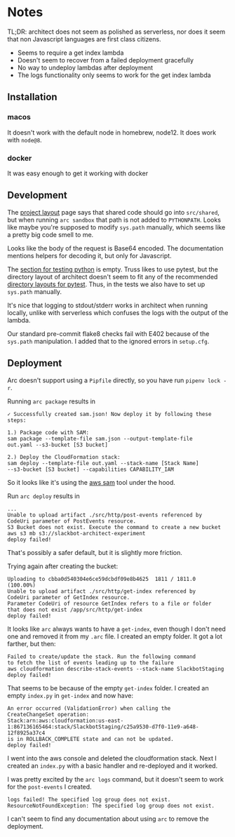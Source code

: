 # Notes

TL;DR: architect does not seem as polished as serverless, nor does it
seem that non Javascript languages are first class citizens.

* Seems to require a get index lambda
* Doesn't seem to recover from a failed deployment gracefully
* No way to undeploy lambdas after deployment
* The logs functionality only seems to work for the get index lambda

## Installation

### macos

It doesn't work with the default node in homebrew, node12.  It does
work with `node@8`.

### docker

It was easy enough to get it working with docker

## Development

The [project layout](https://arc.codes/quickstart/layout) page says
that shared code should go into `src/shared`, but when running `arc
sandbox` that path is not added to `PYTHONPATH`.  Looks like maybe
you're supposed to modify `sys.path` manually, which seems like a
pretty big code smell to me.

Looks like the body of the request is Base64 encoded.  The
documentation mentions helpers for decoding it, but only for Javascript.

The [section for testing python](https://arc.codes/guides/testing) is
empty.  Truss likes to use pytest, but the directory layout of
architect doesn't seem to fit any of the recommended [directory
layouts for
pytest](http://doc.pytest.org/en/latest/goodpractices.html).  Thus, in
the tests we also have to set up `sys.path` manually.

It's nice that logging to stdout/stderr works in architect when
running locally, unlike with serverless which confuses the logs with
the output of the lambda.

Our standard pre-commit flake8 checks fail with E402 because of the
`sys.path` manipulation.  I added that to the ignored errors in `setup.cfg`.

## Deployment

Arc doesn't support using a `Pipfile` directly, so you have run
`pipenv lock -r`.

Running `arc package` results in

    ✓ Successfully created sam.json! Now deploy it by following these steps:

    1.) Package code with SAM:
    sam package --template-file sam.json --output-template-file
    out.yaml --s3-bucket [S3 bucket]

    2.) Deploy the CloudFormation stack:
    sam deploy --template-file out.yaml --stack-name [Stack Name]
    --s3-bucket [S3 bucket] --capabilities CAPABILITY_IAM

So it looks like it's using the [aws
sam](https://docs.aws.amazon.com/lambda/latest/dg/serverless_app.html)
tool under the hood.

Run `arc deploy` results in

    ...
    Unable to upload artifact ./src/http/post-events referenced by
    CodeUri parameter of PostEvents resource.
    S3 Bucket does not exist. Execute the command to create a new bucket
    aws s3 mb s3://slackbot-architect-experiment
    deploy failed!

That's possibly a safer default, but it is slightly more friction.

Trying again after creating the bucket:

    Uploading to cbba0d540304e6ce59dcbdf09e8b4625  1811 / 1811.0  (100.00%)
    Unable to upload artifact ./src/http/get-index referenced by
    CodeUri parameter of GetIndex resource.
    Parameter CodeUri of resource GetIndex refers to a file or folder
    that does not exist /app/src/http/get-index
    deploy failed!

It looks like `arc` always wants to have a `get-index`, even though I
don't need one and removed it from my `.arc` file.  I created an empty
folder.  It got a lot farther, but then:

    Failed to create/update the stack. Run the following command
    to fetch the list of events leading up to the failure
    aws cloudformation describe-stack-events --stack-name SlackbotStaging
    deploy failed!

That seems to be because of the empty `get-index` folder.  I created
an empty `index.py` in `get-index` and now have:

    An error occurred (ValidationError) when calling the
    CreateChangeSet operation:
    Stack:arn:aws:cloudformation:us-east-1:867136165464:stack/SlackbotStaging/c25a9530-d7f0-11e9-a648-12f8925a37c4
    is in ROLLBACK_COMPLETE state and can not be updated.
    deploy failed!

I went into the aws console and deleted the cloudformation stack.  Next
I created an `index.py` with a basic handler and re-deployed and it
worked.

I was pretty excited by the `arc logs` command, but it doesn't seem to
work for the `post-events` I created.

    logs failed! The specified log group does not exist.
    ResourceNotFoundException: The specified log group does not exist.

I can't seem to find any documentation about using `arc` to remove the
deployment.
